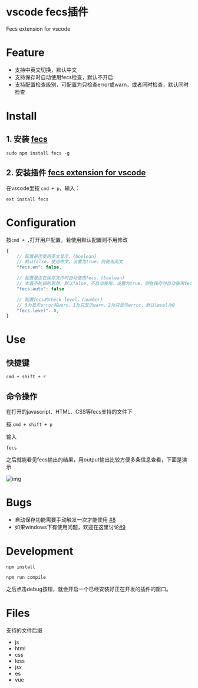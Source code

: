 # vscode fecs插件
Fecs extension for vscode

# Feature
 - 支持中英文切换，默认中文
 - 支持保存时自动使用fecs检查，默认不开启
 - 支持配置检查级别，可配置为只检查error或warn，或者同时检查，默认同时检查
 
# Install
## 1. 安装 [fecs](https://github.com/ecomfe/fecs)
```
sudo npm install fecs -g
```
## 2. 安装插件 [fecs extension for vscode](https://marketplace.visualstudio.com/items?itemName=Marx.fecs&showReviewDialog=true)
在vscode里按 ```cmd + p```，输入：
```
ext install fecs
```

# Configuration

按```cmd + ,```打开用户配置，若使用默认配置则不用修改

```javascript
{
    // 配置是否使用英文显示，{boolean}
    // 默认false，使用中文。设置为true，则使用英文
    "fecs.en": false,

    // 配置是否在保存文件时自动使用fecs，{boolean}
    // 本着不扰民的思想，默认false，不自动使用。设置为true，则在保存时自动使用fecs
    "fecs.auto": false

    // 配置fecs的check level，{number}
    // 0为显示error和warn，1为只显示warn，2为只显示error，默认level为0
    "fecs.level": 0,
}
```
# Use 

## 快捷键
```cmd + shift + r```

## 命令操作
在打开的javascript、HTML、CSS等fecs支持的文件下

按 ```cmd + shift + p```

输入
```
fecs
```
之后就能看见fecs输出的结果，用output输出比较方便多条信息查看，下面是演示


![img](imges/fecs1.gif)

# Bugs

- 自动保存功能需要手动触发一次才能使用 [#8](https://github.com/MarxJiao/VScode-fecs/issues/8)
- 如果windows下有使用问题，欢迎在这里讨论[#9](https://github.com/MarxJiao/VScode-fecs/issues/9)

# Development

```shell
npm install
```
```shell
npm run compile
```
之后点击debug按钮，就会开启一个已经安装好正在开发的插件的窗口。

# Files

支持的文件后缀
- js
- html
- css
- less
- jsx
- es
- vue